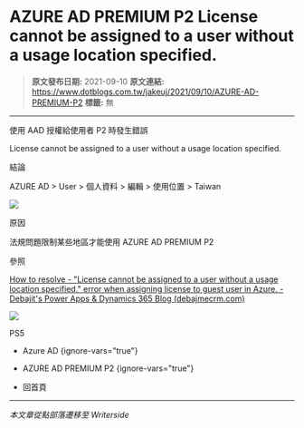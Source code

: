 # AZURE AD PREMIUM P2 License cannot be assigned to a user without a usage location specified.

> **原文發布日期:** 2021-09-10
> **原文連結:** https://www.dotblogs.com.tw/jakeuj/2021/09/10/AZURE-AD-PREMIUM-P2
> **標籤:** 無

---

使用 AAD 授權給使用者 P2 時發生錯誤

License cannot be assigned to a user without a usage location specified.

結論

AZURE AD > User > 個人資料 > 編輯 > 使用位置 > Taiwan

![](https://dotblogsfile.blob.core.windows.net/user/jakeuj/62e8c906-9cb6-4dd2-b67e-157737e3e835/1631243827.png)

原因

法規問題限制某些地區才能使用 AZURE AD PREMIUM P2

參照

[How to resolve - "License cannot be assigned to a user without a usage location specified." error when assigning license to guest user in Azure. - Debajit's Power Apps & Dynamics 365 Blog (debajmecrm.com)](https://debajmecrm.com/how-to-resolve-license-cannot-be-assigned-to-a-user-without-a-usage-location-specified-error-when-assigning-license-to-guest-user-in-azure/)

![](https://card.psnprofiles.com/1/jakeuj.png)

PS5

* Azure AD
{ignore-vars="true"}
* AZURE AD PREMIUM P2
{ignore-vars="true"}

* 回首頁

---

*本文章從點部落遷移至 Writerside*
